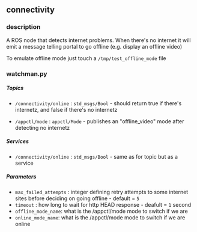 connectivity
------------

### description

A ROS node that detects internet problems. When there's no internet it
will emit a message telling portal to go offline (e.g. display an
offline video)

To emulate offline mode just touch a `/tmp/test_offline_mode` file

### watchman.py

##### Topics

* `/connectivity/online` : `std_msgs/Bool` - should return true if
  there's internetz, and false if there's no internetz

* `/appctl/mode` : `appctl/Mode` - publishes an "offline_video" mode
  after detecting no internetz

##### Services

* `/connectivity/online` : `std_msgs/Bool` - same as for topic but as a
  service

##### Parameters

* `max_failed_attempts` : integer defining retry attempts to some
  internet sites before deciding on going offline - default = `5`
* `timeout` : how long to wait for http HEAD response - deafult = `1`
  second
* `offline_mode_name`: what is the /appctl/mode mode to switch if we are
* `online_mode_name`: what is the /appctl/mode mode to switch if we are
  online
